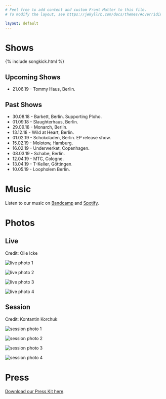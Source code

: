 ```yaml
---
# Feel free to add content and custom Front Matter to this file.
# To modify the layout, see https://jekyllrb.com/docs/themes/#overriding-theme-defaults

layout: default
---
```


# Shows

{% include songkick.html %}

## Upcoming Shows
* 21.06.19 - Tommy Haus, Berlin.

## Past Shows
* 30.08.18 - Barkett, Berlin. Supporting Ploho.
* 01.09.18 - Slaughterhaus, Berlin.
* 29.09.18 - Monarch, Berlin.
* 13.12.18 - Wild at Heart, Berlin.
* 01.02.19 - Schokoladen, Berlin. EP release show.
* 15.02.19 - Molotow, Hamburg.
* 16.02.19 - Underwerket, Copenhagen.
* 08.03.19 - Schabe, Berlin.
* 12.04.19 - MTC, Cologne.
* 13.04.19 - T-Keller, Göttingen.
* 10.05.19 - Loopholem Berlin.

# Music

Listen to our music on [Bandcamp](https://janis3.bandcamp.com/album/closer-than-my-skin) and [Spotify](https://open.spotify.com/artist/5KmPuBJUb3OiGNYtfs2pZn).

# Photos
## Live
Credit: Olle Icke

![live photo 1](/resources/photos/live_001.jpg "Janis Live Photo 1")

![live photo 2](/resources/photos/live_002.jpg "Janis Live Photo 2")

![live photo 3](/resources/photos/live_003.jpg "Janis Live Photo 3")

![live photo 4](/resources/photos/live_004.jpg "Janis Live Photo 4")

## Session
Credit: Kontantin Korchuk

![session photo 1](/resources/photos/session_001.jpg "Janis Session Photo 1")

![session photo 2](/resources/photos/session_002.jpg "Janis Session Photo 2")

![session photo 3](/resources/photos/session_003.jpg "Janis Session Photo 3")

![session photo 4](/resources/photos/session_004.jpg "Janis Session Photo 4")

# Press

[Download our Press Kit here](/resources/press_kit.zip).